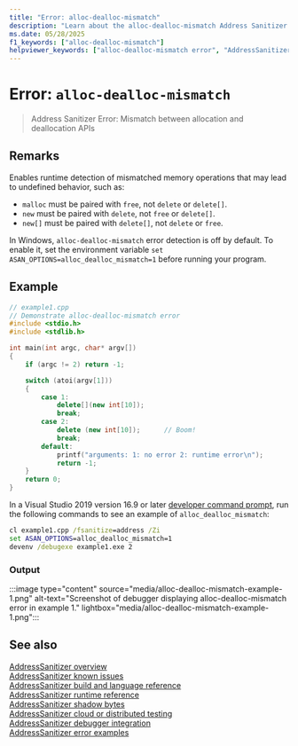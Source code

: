 ```yaml
---
title: "Error: alloc-dealloc-mismatch"
description: "Learn about the alloc-dealloc-mismatch Address Sanitizer error."
ms.date: 05/28/2025
f1_keywords: ["alloc-dealloc-mismatch"]
helpviewer_keywords: ["alloc-dealloc-mismatch error", "AddressSanitizer error alloc-dealloc-mismatch"]
---
```

# Error: `alloc-dealloc-mismatch`

> Address Sanitizer Error: Mismatch between allocation and deallocation APIs

## Remarks

Enables runtime detection of mismatched memory operations that may lead to undefined behavior, such as:
- `malloc` must be paired with `free`, not `delete` or `delete[]`.
- `new` must be paired with `delete`, not `free` or `delete[]`.
- `new[]` must be paired with `delete[]`, not `delete` or `free`.

In Windows, `alloc-dealloc-mismatch` error detection is off by default. To enable it, set the environment variable `set ASAN_OPTIONS=alloc_dealloc_mismatch=1` before running your program.

## Example

```cpp
// example1.cpp
// Demonstrate alloc-dealloc-mismatch error
#include <stdio.h>
#include <stdlib.h>

int main(int argc, char* argv[])
{
    if (argc != 2) return -1;

    switch (atoi(argv[1]))
    {
        case 1:
            delete[](new int[10]);
            break;
        case 2:
            delete (new int[10]);      // Boom!
            break;
        default:
            printf("arguments: 1: no error 2: runtime error\n");
            return -1;
    }
    return 0;
}
```

In a Visual Studio 2019 version 16.9 or later [developer command prompt](../build/building-on-the-command-line.md#developer_command_prompt_shortcuts), run the following commands to see an example of `alloc_dealloc_mismatch`:

```cmd
cl example1.cpp /fsanitize=address /Zi
set ASAN_OPTIONS=alloc_dealloc_mismatch=1
devenv /debugexe example1.exe 2
```

### Output

:::image type="content" source="media/alloc-dealloc-mismatch-example-1.png" alt-text="Screenshot of debugger displaying alloc-dealloc-mismatch error in example 1." lightbox="media/alloc-dealloc-mismatch-example-1.png":::

## See also

[AddressSanitizer overview](asan.md)\
[AddressSanitizer known issues](asan-known-issues.md)\
[AddressSanitizer build and language reference](asan-building.md)\
[AddressSanitizer runtime reference](asan-runtime.md)\
[AddressSanitizer shadow bytes](asan-shadow-bytes.md)\
[AddressSanitizer cloud or distributed testing](asan-offline-crash-dumps.md)\
[AddressSanitizer debugger integration](asan-debugger-integration.md)\
[AddressSanitizer error examples](asan-error-examples.md)
